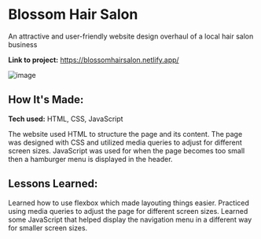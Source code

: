# Blossom Hair Salon
An attractive and user-friendly website design overhaul of a local hair salon business

**Link to project:** https://blossomhairsalon.netlify.app/

![image](https://github.com/BrandonTDiep/Blossom-Hair-Salon/assets/108596840/162c826a-d491-4bc1-9ab1-36b3e996bba5)


## How It's Made:

**Tech used:** HTML, CSS, JavaScript

The website used HTML to structure the page and its content. The page was designed with CSS and utilized media queries to adjust for different screen sizes. JavaScript was used for when the page becomes too small then a hamburger menu is displayed in the header.


## Lessons Learned:

Learned how to use flexbox which made layouting things easier. Practiced using media queries to adjust the page for different screen sizes. Learned some JavaScript that helped display the navigation menu in a different way for smaller screen sizes.


